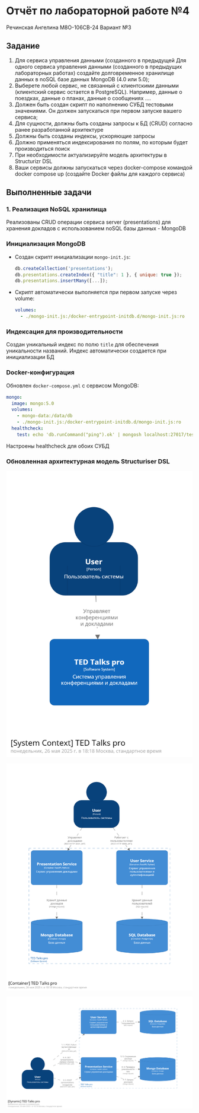 # Отчёт по лабораторной работе №4

Речинская Ангелина М8О-106СВ-24 Вариант №3

## Задание

1. Для сервиса управления данными (созданного в предыдущей Для одного сервиса управления данными (созданного в предыдущих
лабораторных работах) создайте долговременное хранилище данных в noSQL
базе данных MongoDB (4.0 или 5.0);
2. Выберете любой сервис, не связанный с клиентскими данными (клиентский
сервис остается в PostgreSQL). Например, данные о поездках, данные о планах,
данные о сообщениях ….
3. Должен быть создан скрипт по наполнению СУБД тестовыми значениями. Он
должен запускаться при первом запуске вашего сервиса;
4. Для сущности, должны быть созданы запросы к БД (CRUD) согласно ранее
разработанной архитектуре
5. Должны быть созданы индексы, ускоряющие запросы
6. Должно применяться индексирования по полям, по которым будет
производиться поиск
7. При необходимости актуализируйте модель архитектуры в Structurizr DSL
8. Ваши сервисы должны запускаться через docker-compose командой docker
compose up (создайте Docker файлы для каждого сервиса)

## Выполненные задачи

### 1. Реализация NoSQL хранилища
Реализованы CRUD операции сервиса server (presentations) для хранения докладов с использованием noSQL базы данных - MongoDB

### Инициализация MongoDB
- Создан скрипт инициализации `mongo-init.js`:
  ```javascript
  db.createCollection('presentations');
  db.presentations.createIndex({ "title": 1 }, { unique: true });
  db.presentations.insertMany([...]);
  ```
- Скрипт автоматически выполняется при первом запуске через volume:
  ```yaml
  volumes:
    - ./mongo-init.js:/docker-entrypoint-initdb.d/mongo-init.js:ro
  ```


### Индексация для производительности
Создан уникальный индекс по полю `title` для обеспечения уникальности названий. Индекс автоматически создается при инициализации БД

### Docker-конфигурация
Обновлен `docker-compose.yml` с сервисом MongoDB:
  ```yaml
  mongo:
    image: mongo:5.0
    volumes:
      - mongo-data:/data/db
      - ./mongo-init.js:/docker-entrypoint-initdb.d/mongo-init.js:ro
    healthcheck:
      test: echo 'db.runCommand("ping").ok' | mongosh localhost:27017/test --quiet
  ```
Настроены healthcheck для обоих СУБД


### Обновленная архитектурная модель Structuriser DSL

![context](images/structurizr-1-context.png)

![container](images/structurizr-1-container.png)

![dynamic](images/structurizr-1-dynamic.png)
